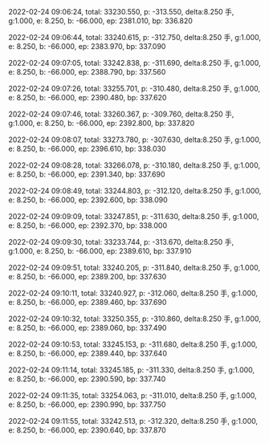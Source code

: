 2022-02-24 09:06:24, total: 33230.550, p: -313.550, delta:8.250 手, g:1.000, e: 8.250, b: -66.000, ep: 2381.010, bp: 336.820

2022-02-24 09:06:44, total: 33240.615, p: -312.750, delta:8.250 手, g:1.000, e: 8.250, b: -66.000, ep: 2383.970, bp: 337.090

2022-02-24 09:07:05, total: 33242.838, p: -311.690, delta:8.250 手, g:1.000, e: 8.250, b: -66.000, ep: 2388.790, bp: 337.560

2022-02-24 09:07:26, total: 33255.701, p: -310.480, delta:8.250 手, g:1.000, e: 8.250, b: -66.000, ep: 2390.480, bp: 337.620

2022-02-24 09:07:46, total: 33260.367, p: -309.760, delta:8.250 手, g:1.000, e: 8.250, b: -66.000, ep: 2392.800, bp: 337.820

2022-02-24 09:08:07, total: 33273.780, p: -307.630, delta:8.250 手, g:1.000, e: 8.250, b: -66.000, ep: 2396.610, bp: 338.030

2022-02-24 09:08:28, total: 33266.078, p: -310.180, delta:8.250 手, g:1.000, e: 8.250, b: -66.000, ep: 2391.340, bp: 337.690

2022-02-24 09:08:49, total: 33244.803, p: -312.120, delta:8.250 手, g:1.000, e: 8.250, b: -66.000, ep: 2392.600, bp: 338.090

2022-02-24 09:09:09, total: 33247.851, p: -311.630, delta:8.250 手, g:1.000, e: 8.250, b: -66.000, ep: 2392.370, bp: 338.000

2022-02-24 09:09:30, total: 33233.744, p: -313.670, delta:8.250 手, g:1.000, e: 8.250, b: -66.000, ep: 2389.610, bp: 337.910

2022-02-24 09:09:51, total: 33240.205, p: -311.840, delta:8.250 手, g:1.000, e: 8.250, b: -66.000, ep: 2389.200, bp: 337.630

2022-02-24 09:10:11, total: 33240.927, p: -312.060, delta:8.250 手, g:1.000, e: 8.250, b: -66.000, ep: 2389.460, bp: 337.690

2022-02-24 09:10:32, total: 33250.355, p: -310.860, delta:8.250 手, g:1.000, e: 8.250, b: -66.000, ep: 2389.060, bp: 337.490

2022-02-24 09:10:53, total: 33245.153, p: -311.680, delta:8.250 手, g:1.000, e: 8.250, b: -66.000, ep: 2389.440, bp: 337.640

2022-02-24 09:11:14, total: 33245.185, p: -311.330, delta:8.250 手, g:1.000, e: 8.250, b: -66.000, ep: 2390.590, bp: 337.740

2022-02-24 09:11:35, total: 33254.063, p: -311.010, delta:8.250 手, g:1.000, e: 8.250, b: -66.000, ep: 2390.990, bp: 337.750

2022-02-24 09:11:55, total: 33242.513, p: -312.320, delta:8.250 手, g:1.000, e: 8.250, b: -66.000, ep: 2390.640, bp: 337.870
